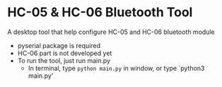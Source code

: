 # HC-05 & HC-06 Bluetooth Tool
A desktop tool that help configure HC-05 and HC-06 bluetooth module
- pyserial package is required
- HC-06 part is not developed yet
- To run the tool, just run main.py
    - In terminal, type `python main.py` in window, or type `python3 main.py'